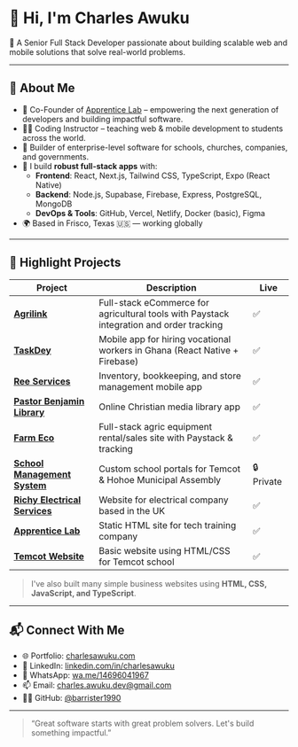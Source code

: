 # 👋 Hi, I'm Charles Awuku

🎯 A Senior Full Stack Developer passionate about building scalable web and mobile solutions that solve real-world problems.

---

## 🧠 About Me

- 💼 Co-Founder of [Apprentice Lab](https://apprenticelab.com) – empowering the next generation of developers and building impactful software.
- 👨‍🏫 Coding Instructor – teaching web & mobile development to students across the world.
- 🏢 Builder of enterprise-level software for schools, churches, companies, and governments.
- 🔧 I build **robust full-stack apps** with:
  - **Frontend**: React, Next.js, Tailwind CSS, TypeScript, Expo (React Native)
  - **Backend**: Node.js, Supabase, Firebase, Express, PostgreSQL, MongoDB
  - **DevOps & Tools**: GitHub, Vercel, Netlify, Docker (basic), Figma
- 🌍 Based in Frisco, Texas 🇺🇸 — working globally

---

## 🚀 Highlight Projects

| Project | Description | Live |
|--------|-------------|------|
| **[Agrilink](https://agrilink-taupe.vercel.app/)** | Full-stack eCommerce for agricultural tools with Paystack integration and order tracking | ✅ |
| **[TaskDey](https://taskdey.com)** | Mobile app for hiring vocational workers in Ghana (React Native + Firebase) | ✅ |
| **[Ree Services](https://reewill.com)** | Inventory, bookkeeping, and store management mobile app | ✅ |
| **[Pastor Benjamin Library](https://play.google.com/store/apps/details?id=com.barrister2010.pbol&pcampaignid=web_share)** | Online Christian media library app | ✅ |
| **[Farm Eco](https://farm-eco.vercel.app/)** | Full-stack agric equipment rental/sales site with Paystack & tracking | ✅ |
| **[School Management System](#)** | Custom school portals for Temcot & Hohoe Municipal Assembly | 🔒 Private |
| **[Richy Electrical Services](https://richyelectricals.co.uk)** | Website for electrical company based in the UK | ✅ |
| **[Apprentice Lab](https://apprenticelabgh.com)** | Static HTML site for tech training company | ✅ |
| **[Temcot Website](https://temcot.schools.com)** | Basic website using HTML/CSS for Temcot school | ✅ |

> I've also built many simple business websites using **HTML, CSS, JavaScript, and TypeScript**.

---

## 📬 Connect With Me

- 🌐 Portfolio: [charlesawuku.com](https://charlesawuku.com)
- 💼 LinkedIn: [linkedin.com/in/charlesawuku](https://www.linkedin.com/in/charles-awuku-385b93242/)
- 💬 WhatsApp: [wa.me/14696041967](https://wa.me/14696041967)
- 📫 Email: charles.awuku.dev@gmail.com
- 🧑‍💻 GitHub: [@barrister1990](https://github.com/barrister1990)

---

> “Great software starts with great problem solvers. Let's build something impactful.”
